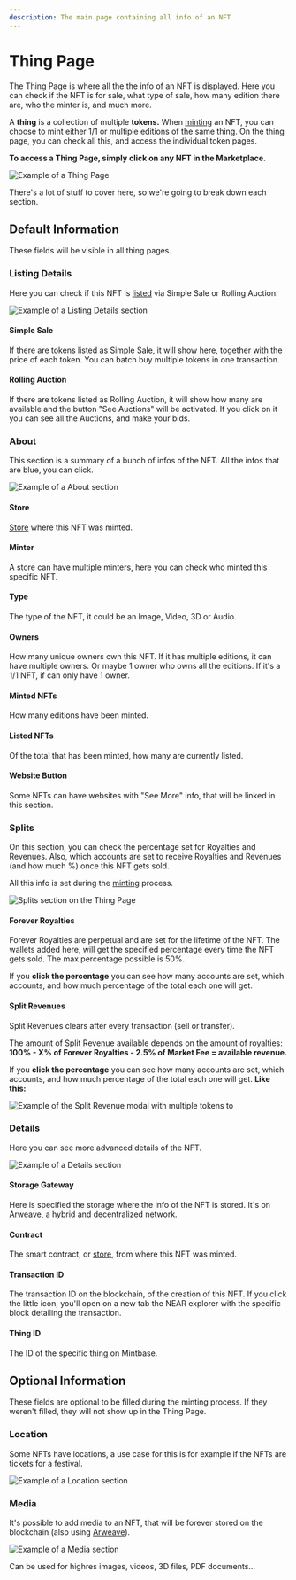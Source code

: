 ```yaml
---
description: The main page containing all info of an NFT
---
```


# Thing Page

The Thing Page is where all the the info of an NFT is displayed. Here you can check if the NFT is for sale, what type of sale, how many edition there are, who the minter is, and much more.



A **thing** is a collection of multiple **tokens.** When [minting](../creating/minting/minting-nfts.md) an NFT, you can choose to mint either 1/1 or multiple editions of the same thing. On the thing page, you can check all this, and access the individual token pages.



**To access a Thing Page, simply click on any NFT in the Marketplace.**

![Example of a Thing Page](<../.gitbook/assets/Screenshot 2022-05-10 at 11.43.05.png>)

There's a lot of stuff to cover here, so we're going to break down each section.

## Default Information

These fields will be visible in all thing pages.



### Listing Details

Here you can check if this NFT is [listed](../creating/minting/listing-nfts.md) via Simple Sale or Rolling Auction.

![Example of a Listing Details section](<../.gitbook/assets/Screenshot 2022-05-10 at 17.41.20.png>)

#### Simple Sale

If there are tokens listed as Simple Sale, it will show here, together with the price of each token. You can batch buy multiple tokens in one transaction.

#### Rolling Auction

If there are tokens listed as Rolling Auction, it will show how many are available and the button "See Auctions" will be activated. If you click on it you can see all the Auctions, and make your bids.



### About

This section is a summary of a bunch of infos of the NFT. All the infos that are blue, you can click.

![Example of a About section](<../.gitbook/assets/Screenshot 2022-05-10 at 17.41.28.png>)

#### **Store**

[Store](../creating/store/) where this NFT was minted.

#### **Minter**

A store can have multiple minters, here you can check who minted this specific NFT.

#### **Type**

The type of the NFT, it could be an Image, Video, 3D or Audio.

#### **Owners**

How many unique owners own this NFT. If it has multiple editions, it can have multiple owners. Or maybe 1 owner who owns all the editions. If it's a 1/1 NFT, if can only have 1 owner.

#### **Minted NFTs**

How many editions have been minted.

#### **Listed NFTs**

Of the total that has been minted, how many are currently listed.

#### **Website Button**

Some NFTs can have websites with "See More" info, that will be linked in this section.



### Splits

On this section, you can check the percentage set for Royalties and Revenues. Also, which accounts are set to receive Royalties and Revenues (and how much %) once this NFT gets sold.

All this info is set during the [minting](../creating/minting/minting-nfts.md) process.



![Splits section on the Thing Page](<../.gitbook/assets/Screenshot 2022-05-20 at 10.53.08.png>)

#### **Forever Royalties**

Forever Royalties are perpetual and are set for the lifetime of the NFT. The wallets added here, will get the specified percentage every time the NFT gets sold. The max percentage possible is 50%.

If you **click the percentage** you can see how many accounts are set, which accounts, and how much percentage of the total each one will get.



#### **Split Revenues**

Split Revenues clears after every transaction (sell or transfer).

The amount of Split Revenue available depends on the amount of royalties: **100% - X% of Forever Royalties - 2.5% of Market Fee = available revenue.**



If you **click the percentage** you can see how many accounts are set, which accounts, and how much percentage of the total each one will get. **Like this:**



![Example of the Split Revenue modal with multiple tokens to](<../.gitbook/assets/Screenshot 2022-05-20 at 11.09.05.png>)

### **Details**

Here you can see more advanced details of the NFT.

![Example of a Details section](<../.gitbook/assets/Screenshot 2022-05-10 at 17.21.23.png>)

#### **Storage Gateway**

Here is specified the storage where the info of the NFT is stored. It's on [Arweave](https://www.arweave.org/), a hybrid and decentralized network.

#### **Contract**

The smart contract, or [store](../creating/store/), from where this NFT was minted.

#### **Transaction ID**

The transaction ID on the blockchain, of the creation of this NFT. If you click the little icon, you'll open on a new tab the NEAR explorer with the specific block detailing the transaction.

#### **Thing ID**

The ID of the specific thing on Mintbase.



## Optional Information

These fields are optional to be filled during the minting process. If they weren't filled, they will not show up in the Thing Page.



### Location

Some NFTs have locations, a use case for this is for example if the NFTs are tickets for a festival.

![Example of a Location section](<../.gitbook/assets/Screenshot 2022-05-10 at 17.28.51.png>)



### Media

It's possible to add media to an NFT, that will be forever stored on the blockchain (also using [Arweave](https://www.arweave.org/)).

![Example of a Media section](<../.gitbook/assets/Screenshot 2022-05-10 at 17.29.17.png>)

Can be used for highres images, videos, 3D files, PDF documents...



